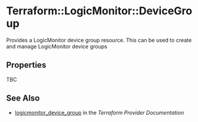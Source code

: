 # Terraform::LogicMonitor::DeviceGroup

Provides a LogicMonitor device group resource. This can be used to create and manage LogicMonitor device groups

## Properties

TBC

## See Also

* [logicmonitor_device_group](https://www.terraform.io/docs/providers/logicmonitor/r/device_group.html) in the _Terraform Provider Documentation_